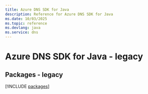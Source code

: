 ```yaml
---
title: Azure DNS SDK for Java
description: Reference for Azure DNS SDK for Java
ms.date: 10/03/2025
ms.topic: reference
ms.devlang: java
ms.service: dns
---
```

# Azure DNS SDK for Java - legacy
## Packages - legacy
[!INCLUDE [packages](dns-index.md)]